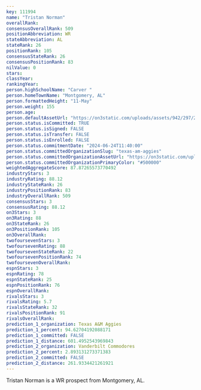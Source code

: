 ```yaml
---
key: 111994
name: "Tristan Norman"
overallRank: 
consensusOverallRank: 509
positionAbbreviation: WR
stateAbbreviation: AL
stateRank: 26
positionRank: 105
consensusStateRank: 26
consensusPositionRank: 83
nilValue: 0
stars: 
classYear: 
rankingYear: 
person.highSchoolName: "Carver "
person.homeTownName: "Montgomery, AL"
person.formattedHeight: "11-May"
person.weight: 155
person.age: 
person.defaultAssetUrl: "https://on3static.com/uploads/assets/942/297/297942.jpg"
person.status.isCommitted: TRUE
person.status.isSigned: FALSE
person.status.isTransfer: FALSE
person.status.isEnrolled: FALSE
person.status.commitmentDate: "2024-06-24T11:40:00"
person.status.committedOrganizationSlug: "texas-am-aggies"
person.status.committedOrganizationAssetUrl: "https://on3static.com/uploads/assets/270/150/150270.svg"
person.status.committedOrganizationPrimaryColor: "#500000"
weightedAggregateScore: 87.87265573770492
industryStars: 3
industryRating: 88.12
industryStateRank: 26
industryPositionRank: 83
industryOverallRank: 509
consensusStars: 3
consensusRating: 88.12
on3Stars: 3
on3Rating: 88
on3StateRank: 26
on3PositionRank: 105
on3OverallRank: 
twofoursevenStars: 3
twofoursevenRating: 88
twofoursevenStateRank: 22
twofoursevenPositionRank: 74
twofoursevenOverallRank: 
espnStars: 3
espnRating: 78
espnStateRank: 25
espnPositionRank: 76
espnOverallRank: 
rivalsStars: 3
rivalsRating: 5.7
rivalsStateRank: 32
rivalsPositionRank: 91
rivalsOverallRank: 
prediction_1_organization: Texas A&M Aggies
prediction_1_percent: 94.62704192088171
prediction_1_committed: FALSE
prediction_1_distance: 601.4952543969843
prediction_2_organization: Vanderbilt Commodores
prediction_2_percent: 2.893131273371383
prediction_2_committed: FALSE
prediction_2_distance: 261.9334421261921
---
```

Tristan Norman is a WR prospect from Montgomery, AL.